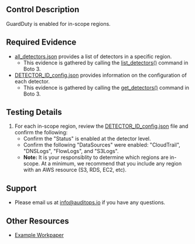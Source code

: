 ## Control Description
GuardDuty is enabled for in-scope regions.

## Required Evidence
* [all_detectors.json](./regions/us-east-1/all_detectors.json) provides a list of detectors in a specific region.
  * This evidence is gathered by calling the [list_detectors()](https://boto3.amazonaws.com/v1/documentation/api/1.26.89/reference/services/guardduty/client/list_detectors.html) command in Boto 3.
* [DETECTOR_ID_config.json](./regions/us-east-1/DETECTOR_ID_config.json) provides information on the configuration of each detector.
  * This evidence is gathered by calling the [get_detectors()](https://boto3.amazonaws.com/v1/documentation/api/1.26.89/reference/services/guardduty/client/get_detector.html) command in Boto 3.

## Testing Details
1. For each in-scope region, review the [DETECTOR_ID_config.json](./regions/us-east-1/DETECTOR_ID_config.json) file and confirm the following:
    * Confirm the "Status" is enabled at the detector level.
    * Confirm the following "DataSources" were enabled: "CloudTrail", "DNSLogs", "FlowLogs", and "S3Logs".
    * **Note:** It is your responsiblity to determine which regions are in-scope. At a minimum, we recommend that you include any region with an AWS resource (S3, RDS, EC2, etc).

## Support
- Please email us at info@auditops.io if you have any questions.

## Other Resources
- [Example Workpaper](https://docs.google.com/spreadsheets/d/1bGfbXUTSzVCSGCWn7UtG6QN4wWeEKdrubygcCuDDjbI/edit?gid=253408408)

